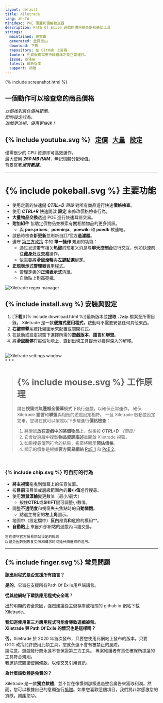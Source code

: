 ```yaml
---
layout: default
title: Xiletrade
lang: zh-TW
minidesc: POE 覆蓋和價格檢查器
description: Path Of Exile 遊戲的價格檢查器和輔助工具
strings:
  maintained: 專案由
  generated: 此頁面由
  download: 下載
  repository: 在 GitHub 上查看
  footer: 免費服務需要持續維護才能正常運作。
  issue: 並使用
  latest: 最新版本
  support: 捐贈
---
```

{% include screenshot.html %}
## 一個動作可以檢查您的商品價格

*立即找到最佳價格範圍。*  
*即時設定行為。*  
*遊戲更流暢，優惠更快速！*  

## {% include youtube.svg %} &nbsp; [定價](https://youtu.be/4mP3uOsr8oc) &nbsp; [大量](https://youtu.be/6yuLZXTho-A) &nbsp; [設定](https://youtu.be/libdIjrNM-8)<br>

僅需很少的 CPU 資源即可高效運作。  
最大使用 ***250 MB RAM***，無記憶體分配峰值。  
背景寫著***沒有數據***。  

* * *

# {% include pokeball.svg %} 主要功能

- 使用定義的快速鍵 ***CTRL+D*** *預設* 對所有商品進行快速**價格檢查**。
- 使用 ***CTRL+R*** 快速開啟 **設定** 來修改價格檢查行為。
- **大量物品交換**透過 POE 進行快速耳語交易。
- **附加組件** 協助定價物品並檢索有關相關物品的更多資訊。
	- 與 **poe.prices**、**poeninja**、**poewiki** 和 **poedb** 軟連結。
- 啟動時檢查**新更新**並刷新自訂/官方**過濾器**。
- 遵守 [第三方政策](https://www.pathofexile.com/developer/docs#policy) 中的 **單一操作** 規則的功能： 
	- 通过发送带有相关**热键**的预定义消息与**聊天控制台**进行交互，例如快速前往**藏身处**或**交易**操作。
	- 依需要將**滑鼠滾輪**與**左鍵點選**綁定。
- **正規表示式管理器**實用程式。
	- 管理定義的**正規表示式**清單。
	- 自動貼上到高亮欄。  

<img align="center" alt="Xiletrade regex manager" src="https://github.com/user-attachments/assets/15ad4606-8e1b-4f54-846c-5fcd9a992270">  
<br>

## {% include install.svg %} 安裝與設定

1. [**下載**]({% include download.html %})最新版本並**提取** **`.7zip`** 檔案至所需目錄。
Xiletrade 是一款**便攜式應用程式**，啟動時不需要安裝任何其他東西。
2. **右鍵單擊**系統托盤圖示來配置或關閉程式。
3. 在啟動或設定視窗下選擇所需的**遊戲版本**、**語言**和**聯盟**。
4. 將**滑鼠懸停**在每個功能上，直到出現工具提示以獲得深入的解釋。  
<br>
<img alt="Xiletrade settings window" src="https://github.com/user-attachments/assets/7ce8fd85-0213-48c2-8695-219c68c34738">
<br>
* * *

> # {% include mouse.svg %} 工作原理
> 
> 請在**視窗**或**無邊框全螢幕**模式下執行遊戲，以確保正常運作。
> 確保 Xiletrade **語言**和**聯盟**與相應的遊戲設定相符。
> 一旦 Xiletrade 啟動並設定完畢，您現在就可以按照以下步驟進行**價格檢查**： 
> 1. 將滑鼠**放在遊戲中的某個物品**上，然後按 ***CTRL+D*** *（預設）* 
> 2. 它會從遊戲中複製**物品資訊描述**並開啟 Xiletrade 視窗。
> 3. 如果搜尋傳回符合的結果，視窗將顯示**預估價格**。
> 4. 顯示的價格是根據**官方貿易網站** [PoE 1](https://www.pathofexile.com/trade/search/) 和 [PoE 2](https://www.pathofexile.com/trade2/search/poe2/)。
<br>

### {% include chip.svg %} 可自訂的行為

* **將主視窗**拖曳到螢幕上的任意位置。
* 按**目前**項目值或層級範圍內的**最小值**進行搜尋。
* 使用**滑鼠滾輪**變更數值（最小/最大） 
	* 按住**CTRL**或**SHIFT**鍵可調整小數值。
* 調整**不透明度**和視窗失去焦點時的**自動關閉**。
	* 點選主視窗的**左上角**圖示。
* 地圖中（設定檔中）**反白**昂貴**和**危險的模組**。
* **自動貼上** 來自外部網站的遊戲內耳語交易。

```
旨在遵守官方贸易网站设定的规则
以避免因数据恢复受限和请求时间延长而造成的滥用。
```
* * *

## {% include finger.svg %} 常見問題 

<p class="accordion"><b>該應用程式是否支援所有語言？ </b></p>
<div class="panel"> <b>是的</b>，它旨在支援所有Path Of Exile用戶端語言。</div>

<p class="accordion"><b>從其他網站下載該應用程式安全嗎？</b></p>
<div class="panel">出於明顯的安全原因，強烈建議從主儲存庫或相關的 github.io 網站下載 Xiletrade。</div>

<p class="accordion"><b>我知道使用第三方應用程式可能會導致遊戲被禁。 <br>Xiletrade 與 Path Of Exile 的情況也是這樣嗎？</b></p>
<div class="panel"> <b>否</b>，Xiletrade 於 2020 年首次發布，只要您使用此網站上發布的版本，只要 GGG 政策允許使用此類工具，您就永遠不會有被禁止的風險。
<br>請注意，遊戲發行商永遠不會保證第三方工具。
專案維護者有責任確保所提議的工具符合規則。
<br>我邀請您閱讀<a target="_blank" rel="noopener noreferrer" href="https://www.pathofexile.com/developer/docs#policy">使用條款</a>，以便交叉引用資訊。
</div>

<p class="accordion"><b>為什麼該軟體是免費的？ </b></p>
<div class="panel"> Xiletrade 是一款<b>獨立軟體</b>，並不旨在像慣例那樣透過整合廣告來獲取利潤。然而，您可以根據自己的意願進行<a target="_blank" rel="noopener noreferrer" href="{{ site.github.paypal_url }}">捐贈</a>。如果您喜歡這個項目，我們將非常感激您的貢獻，謝謝您😊。
</div>

